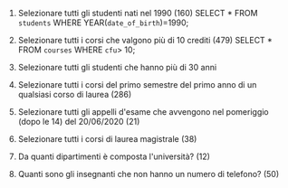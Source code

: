 1. Selezionare tutti gli studenti nati nel 1990 (160)
SELECT * FROM `students` WHERE YEAR(`date_of_birth`)=1990;
2. Selezionare tutti i corsi che valgono più di 10 crediti (479)
SELECT * FROM `courses` WHERE `cfu`> 10;
3. Selezionare tutti gli studenti che hanno più di 30 anni
4. Selezionare tutti i corsi del primo semestre del primo anno di un qualsiasi corso di
laurea (286)
5. Selezionare tutti gli appelli d'esame che avvengono nel pomeriggio (dopo le 14) del
20/06/2020 (21)
6. Selezionare tutti i corsi di laurea magistrale (38)
7. Da quanti dipartimenti è composta l'università? (12)

8. Quanti sono gli insegnanti che non hanno un numero di telefono? (50)